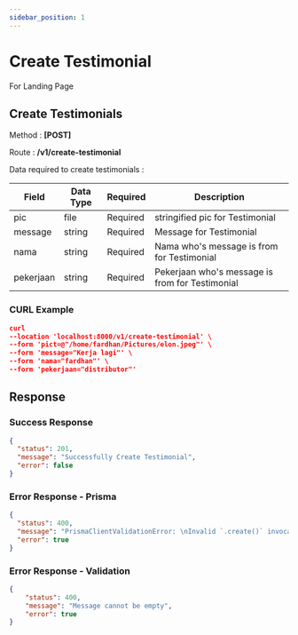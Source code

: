 ```yaml
---
sidebar_position: 1
---
```


# Create Testimonial

For Landing Page

## Create Testimonials

Method : **[POST]**

Route :
**/v1/create-testimonial**

Data required to create testimonials :

| Field     | Data Type | Required | Description                                     |
| --------- | --------- | -------- | ----------------------------------------------- |
| pic       | file      | Required | stringified pic for Testimonial                 |
| message   | string    | Required | Message for Testimonial                         |
| nama      | string    | Required | Nama who's message is from for Testimonial      |
| pekerjaan | string    | Required | Pekerjaan who's message is from for Testimonial |

### CURL Example

```json
curl
--location 'localhost:8000/v1/create-testimonial' \
--form 'pict=@"/home/fardhan/Pictures/elon.jpeg"' \
--form 'message="Kerja lagi"' \
--form 'nama="fardhan"' \
--form 'pekerjaan="distributor"'
```

## Response

### Success Response

```json
{
  "status": 201,
  "message": "Successfully Create Testimonial",
  "error": false
}
```

### Error Response - Prisma

```json
{
  "status": 400,
  "message": "PrismaClientValidationError: \nInvalid `.create()` invocation in\n/home/fardhan/Code/farmioty/farmioty-be/src/service/landing_page.service.ts:29:10\n\n  26 \n  27 try {\n  28   await prisma.testimonial\n→ 29     .create({\n           data: {\n             message: \"Kerja lagi\",\n             nama: \"fardhan\",\n             pekerjaan: \"distributor\",\n         +   pict: String\n           }\n         })\n\nArgument `pict` is missing.",
  "error": true
}
```

### Error Response - Validation

```json
{
    "status": 400,
    "message": "Message cannot be empty",
    "error": true
}
```